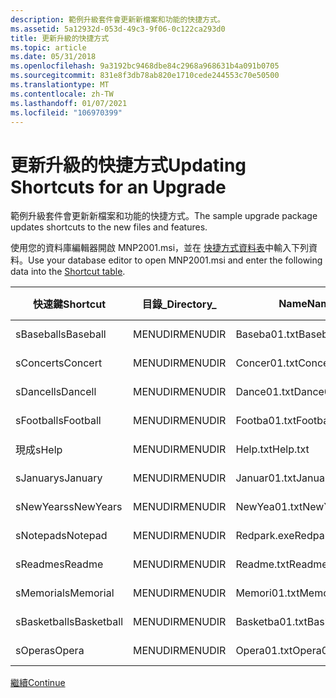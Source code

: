 ```yaml
---
description: 範例升級套件會更新新檔案和功能的快捷方式。
ms.assetid: 5a12932d-053d-49c3-9f06-0c122ca293d0
title: 更新升級的快捷方式
ms.topic: article
ms.date: 05/31/2018
ms.openlocfilehash: 9a3192bc9468dbe84c2968a968631b4a091b0705
ms.sourcegitcommit: 831e8f3db78ab820e1710cede244553c70e50500
ms.translationtype: MT
ms.contentlocale: zh-TW
ms.lasthandoff: 01/07/2021
ms.locfileid: "106970399"
---
```

# <a name="updating-shortcuts-for-an-upgrade"></a><span data-ttu-id="522d4-103">更新升級的快捷方式</span><span class="sxs-lookup"><span data-stu-id="522d4-103">Updating Shortcuts for an Upgrade</span></span>

<span data-ttu-id="522d4-104">範例升級套件會更新新檔案和功能的快捷方式。</span><span class="sxs-lookup"><span data-stu-id="522d4-104">The sample upgrade package updates shortcuts to the new files and features.</span></span>

<span data-ttu-id="522d4-105">使用您的資料庫編輯器開啟 MNP2001.msi，並在 [快捷方式資料表](shortcut-table.md)中輸入下列資料。</span><span class="sxs-lookup"><span data-stu-id="522d4-105">Use your database editor to open MNP2001.msi and enter the following data into the [Shortcut table](shortcut-table.md).</span></span>



| <span data-ttu-id="522d4-106">快速鍵</span><span class="sxs-lookup"><span data-stu-id="522d4-106">Shortcut</span></span>    | <span data-ttu-id="522d4-107">目錄\_</span><span class="sxs-lookup"><span data-stu-id="522d4-107">Directory\_</span></span> | <span data-ttu-id="522d4-108">Name</span><span class="sxs-lookup"><span data-stu-id="522d4-108">Name</span></span>           | <span data-ttu-id="522d4-109">元件\_</span><span class="sxs-lookup"><span data-stu-id="522d4-109">Component\_</span></span> | <span data-ttu-id="522d4-110">目標</span><span class="sxs-lookup"><span data-stu-id="522d4-110">Target</span></span>               | <span data-ttu-id="522d4-111">引數</span><span class="sxs-lookup"><span data-stu-id="522d4-111">Arguments</span></span> | <span data-ttu-id="522d4-112">描述</span><span class="sxs-lookup"><span data-stu-id="522d4-112">Description</span></span> | <span data-ttu-id="522d4-113">熱鍵</span><span class="sxs-lookup"><span data-stu-id="522d4-113">Hotkey</span></span> | <span data-ttu-id="522d4-114">圖示\_</span><span class="sxs-lookup"><span data-stu-id="522d4-114">Icon\_</span></span>         | <span data-ttu-id="522d4-115">>iconindex</span><span class="sxs-lookup"><span data-stu-id="522d4-115">IconIndex</span></span> | <span data-ttu-id="522d4-116">ShowCmd</span><span class="sxs-lookup"><span data-stu-id="522d4-116">ShowCmd</span></span> | <span data-ttu-id="522d4-117">WkDir</span><span class="sxs-lookup"><span data-stu-id="522d4-117">WkDir</span></span> |
|-------------|-------------|----------------|-------------|----------------------|-----------|-------------|--------|----------------|-----------|---------|-------|
| <span data-ttu-id="522d4-118">sBaseball</span><span class="sxs-lookup"><span data-stu-id="522d4-118">sBaseball</span></span>   | <span data-ttu-id="522d4-119">MENUDIR</span><span class="sxs-lookup"><span data-stu-id="522d4-119">MENUDIR</span></span>     | <span data-ttu-id="522d4-120">Baseba01.txt</span><span class="sxs-lookup"><span data-stu-id="522d4-120">Baseba01.txt</span></span>   | <span data-ttu-id="522d4-121">棒球</span><span class="sxs-lookup"><span data-stu-id="522d4-121">Baseball</span></span>    | <span data-ttu-id="522d4-122">棒球</span><span class="sxs-lookup"><span data-stu-id="522d4-122">Baseball</span></span>             |           |             |        | <span data-ttu-id="522d4-123">orca \_icon.exe</span><span class="sxs-lookup"><span data-stu-id="522d4-123">orca\_icon.exe</span></span> |           |         |       |
| <span data-ttu-id="522d4-124">sConcert</span><span class="sxs-lookup"><span data-stu-id="522d4-124">sConcert</span></span>    | <span data-ttu-id="522d4-125">MENUDIR</span><span class="sxs-lookup"><span data-stu-id="522d4-125">MENUDIR</span></span>     | <span data-ttu-id="522d4-126">Concer01.txt</span><span class="sxs-lookup"><span data-stu-id="522d4-126">Concer01.txt</span></span>   | <span data-ttu-id="522d4-127">演唱會</span><span class="sxs-lookup"><span data-stu-id="522d4-127">Concert</span></span>     | <span data-ttu-id="522d4-128">\[\#Concer01.txt\]</span><span class="sxs-lookup"><span data-stu-id="522d4-128">\[\#Concer01.txt\]</span></span>   |           |             |        |                |           |         |       |
| <span data-ttu-id="522d4-129">sDancell</span><span class="sxs-lookup"><span data-stu-id="522d4-129">sDancell</span></span>    | <span data-ttu-id="522d4-130">MENUDIR</span><span class="sxs-lookup"><span data-stu-id="522d4-130">MENUDIR</span></span>     | <span data-ttu-id="522d4-131">Dance01.txt</span><span class="sxs-lookup"><span data-stu-id="522d4-131">Dance01.txt</span></span>    | <span data-ttu-id="522d4-132">舞蹈</span><span class="sxs-lookup"><span data-stu-id="522d4-132">Dance</span></span>       | <span data-ttu-id="522d4-133">\[\#Dance01.txt\]</span><span class="sxs-lookup"><span data-stu-id="522d4-133">\[\#Dance01.txt\]</span></span>    |           |             |        |                |           |         |       |
| <span data-ttu-id="522d4-134">sFootball</span><span class="sxs-lookup"><span data-stu-id="522d4-134">sFootball</span></span>   | <span data-ttu-id="522d4-135">MENUDIR</span><span class="sxs-lookup"><span data-stu-id="522d4-135">MENUDIR</span></span>     | <span data-ttu-id="522d4-136">Footba01.txt</span><span class="sxs-lookup"><span data-stu-id="522d4-136">Footba01.txt</span></span>   | <span data-ttu-id="522d4-137">足球</span><span class="sxs-lookup"><span data-stu-id="522d4-137">Football</span></span>    | <span data-ttu-id="522d4-138">\[\#Footba01.txt\]</span><span class="sxs-lookup"><span data-stu-id="522d4-138">\[\#Footba01.txt\]</span></span>   |           |             |        |                |           |         |       |
| <span data-ttu-id="522d4-139">現成</span><span class="sxs-lookup"><span data-stu-id="522d4-139">sHelp</span></span>       | <span data-ttu-id="522d4-140">MENUDIR</span><span class="sxs-lookup"><span data-stu-id="522d4-140">MENUDIR</span></span>     | <span data-ttu-id="522d4-141">Help.txt</span><span class="sxs-lookup"><span data-stu-id="522d4-141">Help.txt</span></span>       | <span data-ttu-id="522d4-142">Help</span><span class="sxs-lookup"><span data-stu-id="522d4-142">Help</span></span>        | <span data-ttu-id="522d4-143">\[\#Help.txt\]</span><span class="sxs-lookup"><span data-stu-id="522d4-143">\[\#Help.txt\]</span></span>       |           |             |        |                |           |         |       |
| <span data-ttu-id="522d4-144">sJanuary</span><span class="sxs-lookup"><span data-stu-id="522d4-144">sJanuary</span></span>    | <span data-ttu-id="522d4-145">MENUDIR</span><span class="sxs-lookup"><span data-stu-id="522d4-145">MENUDIR</span></span>     | <span data-ttu-id="522d4-146">Januar01.txt</span><span class="sxs-lookup"><span data-stu-id="522d4-146">Januar01.txt</span></span>   | <span data-ttu-id="522d4-147">一月</span><span class="sxs-lookup"><span data-stu-id="522d4-147">January</span></span>     | <span data-ttu-id="522d4-148">\[\#Januar01.txt\]</span><span class="sxs-lookup"><span data-stu-id="522d4-148">\[\#Januar01.txt\]</span></span>   |           |             |        |                |           |         |       |
| <span data-ttu-id="522d4-149">sNewYears</span><span class="sxs-lookup"><span data-stu-id="522d4-149">sNewYears</span></span>   | <span data-ttu-id="522d4-150">MENUDIR</span><span class="sxs-lookup"><span data-stu-id="522d4-150">MENUDIR</span></span>     | <span data-ttu-id="522d4-151">NewYea01.txt</span><span class="sxs-lookup"><span data-stu-id="522d4-151">NewYea01.txt</span></span>   | <span data-ttu-id="522d4-152">NewYears</span><span class="sxs-lookup"><span data-stu-id="522d4-152">NewYears</span></span>    | <span data-ttu-id="522d4-153">\[\#NewYea01.txt\]</span><span class="sxs-lookup"><span data-stu-id="522d4-153">\[\#NewYea01.txt\]</span></span>   |           |             |        |                |           |         |       |
| <span data-ttu-id="522d4-154">sNotepad</span><span class="sxs-lookup"><span data-stu-id="522d4-154">sNotepad</span></span>    | <span data-ttu-id="522d4-155">MENUDIR</span><span class="sxs-lookup"><span data-stu-id="522d4-155">MENUDIR</span></span>     | <span data-ttu-id="522d4-156">Redpark.exe</span><span class="sxs-lookup"><span data-stu-id="522d4-156">Redpark.exe</span></span>    | <span data-ttu-id="522d4-157">[記事本]</span><span class="sxs-lookup"><span data-stu-id="522d4-157">Notepad</span></span>     | <span data-ttu-id="522d4-158">\[\#Redpark.exe\]</span><span class="sxs-lookup"><span data-stu-id="522d4-158">\[\#Redpark.exe\]</span></span>    |           |             |        |                |           |         |       |
| <span data-ttu-id="522d4-159">sReadme</span><span class="sxs-lookup"><span data-stu-id="522d4-159">sReadme</span></span>     | <span data-ttu-id="522d4-160">MENUDIR</span><span class="sxs-lookup"><span data-stu-id="522d4-160">MENUDIR</span></span>     | <span data-ttu-id="522d4-161">Readme.txt</span><span class="sxs-lookup"><span data-stu-id="522d4-161">Readme.txt</span></span>     | <span data-ttu-id="522d4-162">[記事本]</span><span class="sxs-lookup"><span data-stu-id="522d4-162">Notepad</span></span>     | <span data-ttu-id="522d4-163">\[\#Readme.txt\]</span><span class="sxs-lookup"><span data-stu-id="522d4-163">\[\#Readme.txt\]</span></span>     |           |             |        |                |           |         |       |
| <span data-ttu-id="522d4-164">sMemorial</span><span class="sxs-lookup"><span data-stu-id="522d4-164">sMemorial</span></span>   | <span data-ttu-id="522d4-165">MENUDIR</span><span class="sxs-lookup"><span data-stu-id="522d4-165">MENUDIR</span></span>     | <span data-ttu-id="522d4-166">Memori01.txt</span><span class="sxs-lookup"><span data-stu-id="522d4-166">Memori01.txt</span></span>   | <span data-ttu-id="522d4-167">紀念</span><span class="sxs-lookup"><span data-stu-id="522d4-167">Memorial</span></span>    | <span data-ttu-id="522d4-168">\[\#Memori01.txt\]</span><span class="sxs-lookup"><span data-stu-id="522d4-168">\[\#Memori01.txt\]</span></span>   |           |             |        |                |           |         |       |
| <span data-ttu-id="522d4-169">sBasketball</span><span class="sxs-lookup"><span data-stu-id="522d4-169">sBasketball</span></span> | <span data-ttu-id="522d4-170">MENUDIR</span><span class="sxs-lookup"><span data-stu-id="522d4-170">MENUDIR</span></span>     | <span data-ttu-id="522d4-171">Basketba01.txt</span><span class="sxs-lookup"><span data-stu-id="522d4-171">Basketba01.txt</span></span> | <span data-ttu-id="522d4-172">籃球</span><span class="sxs-lookup"><span data-stu-id="522d4-172">Basketball</span></span>  | <span data-ttu-id="522d4-173">\[\#Basketba01.txt\]</span><span class="sxs-lookup"><span data-stu-id="522d4-173">\[\#Basketba01.txt\]</span></span> |           |             |        |                |           |         |       |
| <span data-ttu-id="522d4-174">sOpera</span><span class="sxs-lookup"><span data-stu-id="522d4-174">sOpera</span></span>      | <span data-ttu-id="522d4-175">MENUDIR</span><span class="sxs-lookup"><span data-stu-id="522d4-175">MENUDIR</span></span>     | <span data-ttu-id="522d4-176">Opera01.txt</span><span class="sxs-lookup"><span data-stu-id="522d4-176">Opera01.txt</span></span>    | <span data-ttu-id="522d4-177">Opera</span><span class="sxs-lookup"><span data-stu-id="522d4-177">Opera</span></span>       | <span data-ttu-id="522d4-178">\[\#Opera01.txt\]</span><span class="sxs-lookup"><span data-stu-id="522d4-178">\[\#Opera01.txt\]</span></span>    |           |             |        |                |           |         |       |



 

[<span data-ttu-id="522d4-179">繼續</span><span class="sxs-lookup"><span data-stu-id="522d4-179">Continue</span></span>](updating-upgrade-table-for-an-upgrade.md)

 

 



